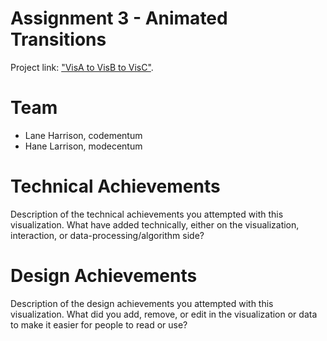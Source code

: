 # Assignment 3 - Animated Transitions

Project link: ["VisA to VisB to VisC"](http://cs573-16f.github.io/03-Animation/index.html).

# Team

- Lane Harrison, codementum
- Hane Larrison, modecentum

# Technical Achievements

Description of the technical achievements you attempted with this visualization.
What have added technically, either on the visualization, interaction, or data-processing/algorithm side?

# Design Achievements

Description of the design achievements you attempted with this visualization.
What did you add, remove, or edit in the visualization or data to make it easier for people to read or use?
